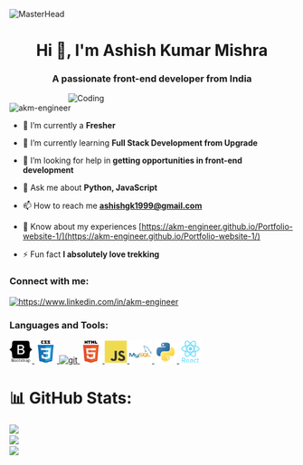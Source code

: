 ![MasterHead](https://thumbs.dreamstime.com/b/frontend-development-web-banner-concept-website-interface-159250288.jpg)
<h1 align="center">Hi 👋, I'm Ashish Kumar Mishra</h1>
<h3 align="center">A passionate front-end developer from India</h3>
<img align="right" alt="Coding" width="400" src="https://cdn.dribbble.com/users/1162077/screenshots/3848914/programmer.gif">

<p align="left"> <img src="https://komarev.com/ghpvc/?username=akm-engineer&label=Profile%20views&color=0e75b6&style=flat" alt="akm-engineer" /> </p>

- 🔭 I’m currently a **Fresher**

- 🌱 I’m currently learning **Full Stack Development from Upgrade**

- 🤝 I’m looking for help in **getting opportunities in front-end development**

- 💬 Ask me about **Python, JavaScript**

- 📫 How to reach me **ashishgk1999@gmail.com**

- 📄 Know about my experiences [https://akm-engineer.github.io/Portfolio-website-1/](https://akm-engineer.github.io/Portfolio-website-1/)

- ⚡ Fun fact **I absolutely love trekking**

<h3 align="left">Connect with me:</h3>
<p align="left">
<a href="https://linkedin.com/in/https://www.linkedin.com/in/akm-engineer" target="blank"><img align="center" src="https://raw.githubusercontent.com/rahuldkjain/github-profile-readme-generator/master/src/images/icons/Social/linked-in-alt.svg" alt="https://www.linkedin.com/in/akm-engineer" height="30" width="40" /></a>
</p>

<h3 align="left">Languages and Tools:</h3>
<p align="left"> <a href="https://getbootstrap.com" target="_blank" rel="noreferrer"> <img src="https://raw.githubusercontent.com/devicons/devicon/master/icons/bootstrap/bootstrap-plain-wordmark.svg" alt="bootstrap" width="40" height="40"/> </a> <a href="https://www.w3schools.com/css/" target="_blank" rel="noreferrer"> <img src="https://raw.githubusercontent.com/devicons/devicon/master/icons/css3/css3-original-wordmark.svg" alt="css3" width="40" height="40"/> </a> <a href="https://git-scm.com/" target="_blank" rel="noreferrer"> <img src="https://www.vectorlogo.zone/logos/git-scm/git-scm-icon.svg" alt="git" width="40" height="40"/> </a> <a href="https://www.w3.org/html/" target="_blank" rel="noreferrer"> <img src="https://raw.githubusercontent.com/devicons/devicon/master/icons/html5/html5-original-wordmark.svg" alt="html5" width="40" height="40"/> </a> <a href="https://developer.mozilla.org/en-US/docs/Web/JavaScript" target="_blank" rel="noreferrer"> <img src="https://raw.githubusercontent.com/devicons/devicon/master/icons/javascript/javascript-original.svg" alt="javascript" width="40" height="40"/> </a> <a href="https://www.mysql.com/" target="_blank" rel="noreferrer"> <img src="https://raw.githubusercontent.com/devicons/devicon/master/icons/mysql/mysql-original-wordmark.svg" alt="mysql" width="40" height="40"/> </a> <a href="https://www.python.org" target="_blank" rel="noreferrer"> <img src="https://raw.githubusercontent.com/devicons/devicon/master/icons/python/python-original.svg" alt="python" width="40" height="40"/> </a> <a href="https://reactjs.org/" target="_blank" rel="noreferrer"> <img src="https://raw.githubusercontent.com/devicons/devicon/master/icons/react/react-original-wordmark.svg" alt="react" width="40" height="40"/> </a> </p>

# 📊 GitHub Stats:
![](https://github-readme-stats.vercel.app/api?username=yo-404&theme=merko&hide_border=false&include_all_commits=false&count_private=true)<br/>
![](https://github-readme-streak-stats.herokuapp.com/?user=yo-404&theme=merko&hide_border=false)<br/>
![](https://github-readme-stats.vercel.app/api/top-langs/?username=yo-404&theme=merko&hide_border=false&include_all_commits=false&count_private=true&layout=compact)
